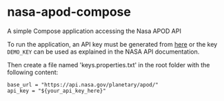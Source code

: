 # nasa-apod-compose
A simple Compose application accessing the Nasa APOD API

To run the application, an API key must be generated from [here](https://api.nasa.gov/) or the key `DEMO_KEY` can be used as explained in the NASA API documentation.

Then create a file named 'keys.properties.txt' in the root folder with the following content:

```
base_url = "https://api.nasa.gov/planetary/apod/"
api_key = "${your_api_key_here}"
```
